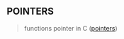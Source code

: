 ## POINTERS
> functions pointer in C ([pointers](https://www.geeksforgeeks.org/function-pointer-in-c/))
